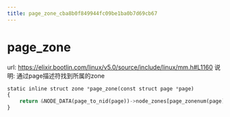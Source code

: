```yaml
---
title: page_zone_cba8b0f849944fc09be1ba0b7d69cb67
---
```


# page_zone

url: https://elixir.bootlin.com/linux/v5.0/source/include/linux/mm.h#L1160
说明: 通过page描述符找到所属的zone

```python
static inline struct zone *page_zone(const struct page *page)
{
	return &NODE_DATA(page_to_nid(page))->node_zones[page_zonenum(page)];
}
```